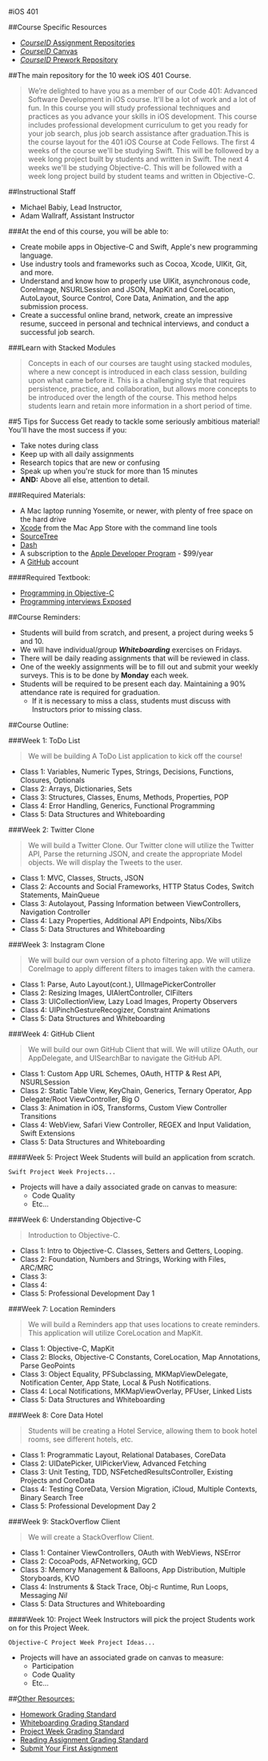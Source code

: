 #iOS 401

##Course Specific Resources
* [*CourseID* Assignment Repositories]()
* [*CourseID* Canvas]()
* [*CourseID* Prework Repository](https://github.com/codefellows/code-401-iOS-prework.git)


##The main repository for the 10 week iOS 401 Course.

>We’re delighted to have you as a member of our Code 401: Advanced Software Development in iOS course. It'll be a lot of work and a lot of fun.
In this course you will study professional techniques and practices as you advance your skills in iOS development. This course includes professional development curriculum to get you ready for your job search, plus job search assistance after graduation.This is the course layout for the 401 iOS Course at Code Fellows.
The first 4 weeks of the course we'll be studying Swift.
This will be followed by a week long project built by students and written in Swift.
The next 4 weeks we'll be studying Objective-C.
This will be followed with a week long project build by student teams and written in Objective-C.

##Instructional Staff
* Michael Babiy, Lead Instructor,
* Adam Wallraff, Assistant Instructor

###At the end of this course, you will be able to:

* Create mobile apps in Objective-C and Swift, Apple's new programming language.
* Use industry tools and frameworks such as Cocoa, Xcode, UIKit, Git, and more.
* Understand and know how to properly use UIKit, asynchronous code, CoreImage, NSURLSession and JSON, MapKit and CoreLocation, AutoLayout, Source Control, Core Data, Animation, and the app submission process.
* Create a successful online brand, network, create an impressive resume, succeed in personal and technical interviews, and conduct a successful job search.

###Learn with Stacked Modules

>Concepts in each of our courses are taught using stacked modules, where a new concept is introduced in each class session, building upon what came before it. This is a challenging style that requires persistence, practice, and collaboration, but allows more concepts to be introduced over the length of the course. This method helps students learn and retain more information in a short period of time.

##5 Tips for Success
Get ready to tackle some seriously ambitious material! You'll have the most success if you:
  * Take notes during class
  * Keep up with all daily assignments
  * Research topics that are new or confusing
  * Speak up when you're stuck for more than 15 minutes
  * **AND:** Above all else, attention to detail.

###Required Materials:

* A Mac laptop running Yosemite, or newer, with plenty of free space on the hard drive
* [Xcode](https://developer.apple.com/xcode/download/) from the Mac App Store with the command line tools
* [SourceTree](https://www.sourcetreeapp.com/)
* [Dash](https://kapeli.com/dash)
* A subscription to the [Apple Developer Program](https://developer.apple.com/) - $99/year
* A [GitHub](https://github.com/) account

####Required Textbook:
* [Programming in Objective-C](http://www.amazon.com/gp/product/0321967607?keywords=programming%20in%20objective-c&qid=1453495920&ref_=sr_1_1&s=books&sr=1-1)
* [Programming interviews Exposed](http://www.amazon.com/Programming-Interviews-Exposed-Secrets-Landing/dp/1118261364/ref=sr_1_1?s=books&ie=UTF8&qid=1464218248&sr=1-1&keywords=programming+interviews+exposed)

##Course Reminders:
  * Students will build from scratch, and present, a project during weeks 5 and 10.
  * We will have individual/group ***Whiteboarding*** exercises on Fridays.
  * There will be daily reading assignments that will be reviewed in class.
  * One of the weekly assignments will be to fill out and submit your weekly surveys. This is to be done by **Monday** each week.
  * Students will be required to be present each day. Maintaining a 90% attendance rate is required for graduation.
    * If it is necessary to miss a class, students must discuss with Instructors prior to missing class.

##Course Outline:

###Week 1: ToDo List
> We will be building A ToDo List application to kick off the course!

* Class 1: Variables, Numeric Types, Strings, Decisions, Functions, Closures, Optionals
* Class 2: Arrays, Dictionaries, Sets
* Class 3: Structures, Classes, Enums, Methods, Properties, POP
* Class 4: Error Handling, Generics, Functional Programming
* Class 5: Data Structures and Whiteboarding

###Week 2: Twitter Clone
>We will build a Twitter Clone. Our Twitter clone will
utilize the Twitter API, Parse the returning JSON, and create the appropriate
Model objects. We will display the Tweets to the user.

* Class 1: MVC, Classes, Structs, JSON  
* Class 2: Accounts and Social Frameworks, HTTP Status Codes, Switch Statements, MainQueue
* Class 3: Autolayout, Passing Information between ViewControllers, Navigation Controller
* Class 4: Lazy Properties, Additional API Endpoints, Nibs/Xibs
* Class 5: Data Structures and Whiteboarding

###Week 3: Instagram Clone
>We will build our own version of a photo filtering app.
We will utilize CoreImage to apply different filters to images taken with
the camera.

* Class 1: Parse, Auto Layout(cont.), UIImagePickerController
* Class 2: Resizing Images, UIAlertController, CIFilters
* Class 3: UICollectionView, Lazy Load Images, Property Observers
* Class 4: UIPinchGestureRecogizer, Constraint Animations
* Class 5: Data Structures and Whiteboarding

###Week 4: GitHub Client
> We will build our own GitHub Client that will.
We will utilize OAuth, our AppDelegate, and UISearchBar to navigate the GitHub API.

* Class 1: Custom App URL Schemes, OAuth, HTTP & Rest API, NSURLSession
* Class 2: Static Table View, KeyChain, Generics, Ternary Operator, App Delegate/Root ViewController, Big O
* Class 3: Animation in iOS, Transforms, Custom View Controller Transitions
* Class 4: WebView, Safari View Controller, REGEX and Input Validation, Swift Extensions
* Class 5: Data Structures and Whiteboarding

####Week 5: Project Week
Students will build an application from scratch.

```
Swift Project Week Projects...
```
  * Projects will have a daily associated grade on canvas to measure:
    * Code Quality
    * Etc...

###Week 6: Understanding Objective-C
> Introduction to Objective-C.

* Class 1: Intro to Objective-C. Classes, Setters and Getters, Looping.
* Class 2: Foundation, Numbers and Strings, Working with Files, ARC/MRC
* Class 3:
* Class 4:
* Class 5: Professional Development Day 1

###Week 7: Location Reminders
>We will build a Reminders app that uses locations to create reminders. This
application will utilize CoreLocation and MapKit.

* Class 1: Objective-C, MapKit
* Class 2: Blocks, Objective-C Constants, CoreLocation, Map Annotations, Parse GeoPoints
* Class 3: Object Equality, PFSubclassing, MKMapViewDelegate, Notification Center, App State, Local & Push Notifications.
* Class 4: Local Notifications, MKMapViewOverlay, PFUser, Linked Lists
* Class 5: Data Structures and Whiteboarding

###Week 8: Core Data Hotel
>Students will be creating a Hotel Service, allowing them to book hotel rooms, see different hotels, etc.

* Class 1: Programmatic Layout, Relational Databases, CoreData
* Class 2: UIDatePicker, UIPickerView, Advanced Fetching
* Class 3: Unit Testing, TDD, NSFetchedResultsController, Existing Projects and CoreData
* Class 4: Testing CoreData, Version Migration, iCloud, Multiple Contexts, Binary Search Tree
* Class 5: Professional Development Day 2

###Week 9: StackOverflow Client
> We will create a StackOverflow Client.

* Class 1: Container ViewControllers, OAuth with WebViews, NSError
* Class 2: CocoaPods, AFNetworking, GCD
* Class 3:  Memory Management & Balloons, App Distribution, Multiple Storyboards, KVO
* Class 4:  Instruments & Stack Trace, Obj-c Runtime, Run Loops, Messaging *Nil*
* Class 5:  Data Structures and Whiteboarding

####Week 10: Project Week
Instructors will pick the project Students work on for this Project Week.

```
Objective-C Project Week Project Ideas...
```
  * Projects will have an associated grade on canvas to measure:
    * Participation
    * Code Quality
    * Etc...


##[Other Resources:](Resources/)
* [Homework Grading Standard](Resources/hw-grading-standard/)
* [Whiteboarding Grading Standard](Resources/wb-grading-standard/)
* [Project Week Grading Standard](Resources/pw-grading-standard/)
* [Reading Assignment Grading Standard](Resources/ra-grading-standard/)
* [Submit Your First Assignment](LabSubmissionGuide.md)

